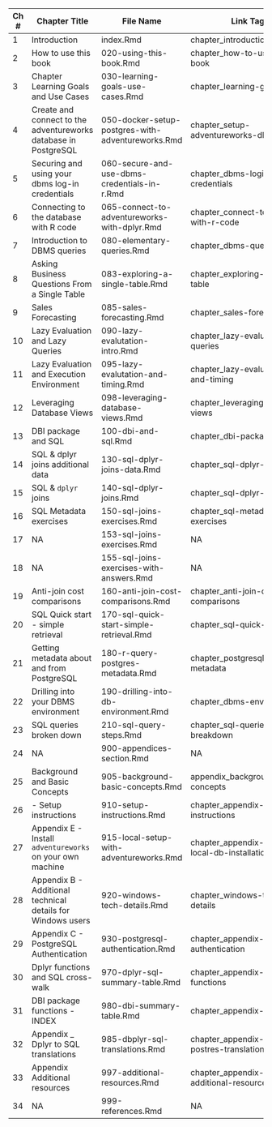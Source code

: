 |Ch # | Chapter Title | File Name | Link Tag|
|----|---------------------|---------------------|---------|
|1|Introduction|index.Rmd|chapter_introduction|
|2|How to use this book |020-using-this-book.Rmd|chapter_how-to-use-this-book|
|3|Chapter Learning Goals and Use Cases |030-learning-goals-use-cases.Rmd|chapter_learning-goals|
|4|Create and connect to the adventureworks database in PostgreSQL|050-docker-setup-postgres-with-adventureworks.Rmd|chapter_setup-adventureworks-db|
|5|Securing and using your dbms log-in credentials |060-secure-and-use-dbms-credentials-in-r.Rmd|chapter_dbms-login-credentials|
|6|Connecting to the database with R code|065-connect-to-adventureworks-with-dplyr.Rmd|chapter_connect-to-db-with-r-code|
|7|Introduction to DBMS queries |080-elementary-queries.Rmd|chapter_dbms-queries-intro|
|8|Asking Business Questions From a Single Table |083-exploring-a-single-table.Rmd|chapter_exploring-a-single-table|
|9|Sales Forecasting |085-sales-forecasting.Rmd|chapter_sales-forecasting|
|10|Lazy Evaluation and Lazy Queries |090-lazy-evalutation-intro.Rmd|chapter_lazy-evaluation-queries|
|11|Lazy Evaluation and Execution Environment |095-lazy-evalutation-and-timing.Rmd|chapter_lazy-evaluation-and-timing|
|12|Leveraging Database Views |098-leveraging-database-views.Rmd|chapter_leveraging-datbase-views|
|13|DBI package and SQL |100-dbi-and-sql.Rmd|chapter_dbi-package-sql|
|14|SQL & dplyr joins additional data |130-sql-dplyr-joins-data.Rmd|chapter_sql-dplyr-data|
|15|SQL & `dplyr` joins |140-sql-dplyr-joins.Rmd|chapter_sql-dplyr-joins|
|16|SQL Metadata exercises |150-sql-joins-exercises.Rmd|chapter_sql-metadata-exercises|
|17|NA|153-sql-joins-exercises.Rmd|NA|
|18|NA|155-sql-joins-exercises-with-answers.Rmd|NA|
|19|Anti-join cost comparisons |160-anti-join-cost-comparisons.Rmd|chapter_anti-join-cost-comparisons|
|20|SQL Quick start - simple retrieval |170-sql-quick-start-simple-retrieval.Rmd|chapter_sql-quick-start|
|21|Getting metadata about and from PostgreSQL |180-r-query-postgres-metadata.Rmd|chapter_postgresql-metadata|
|22|Drilling into your DBMS environment |190-drilling-into-db-environment.Rmd|chapter_dbms-environment|
|23|SQL queries broken down |210-sql-query-steps.Rmd|chapter_sql-queries-breakdown|
|24|NA|900-appendices-section.Rmd|NA|
|25|Background and Basic Concepts|905-background-basic-concepts.Rmd|appendix_background_basic-concepts|
|26| - Setup instructions|910-setup-instructions.Rmd|chapter_appendix-setup-instructions|
|27|Appendix E - Install `adventureworks` on your own machine |915-local-setup-with-adventureworks.Rmd|chapter_appendix-postgres-local-db-installation|
|28|Appendix B - Additional technical details for Windows users |920-windows-tech-details.Rmd|chapter_windows-tech-details|
|29|Appendix C - PostgreSQL Authentication |930-postgresql-authentication.Rmd|chapter_appendix-postresql-authentication|
|30|Dplyr functions and SQL cross-walk |970-dplyr-sql-summary-table.Rmd|chapter_appendix-dplyr-functions|
|31|DBI package functions - INDEX |980-dbi-summary-table.Rmd|chapter_appendix-dbi-index|
|32|Appendix _ Dplyr to SQL translations |985-dbplyr-sql-translations.Rmd|chapter_appendix-dplyr-to-postres-translation|
|33|Appendix Additional resources |997-additional-resources.Rmd|chapter_appendix-additional-resources|
|34|NA|999-references.Rmd|NA|
